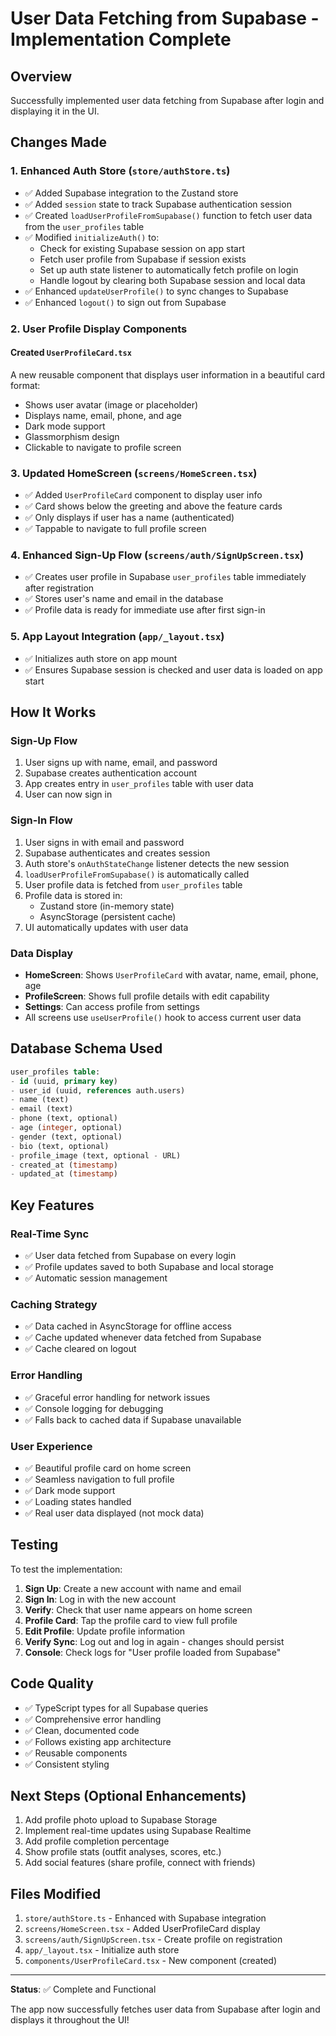 # User Data Fetching from Supabase - Implementation Complete

## Overview
Successfully implemented user data fetching from Supabase after login and displaying it in the UI.

## Changes Made

### 1. Enhanced Auth Store (`store/authStore.ts`)
- ✅ Added Supabase integration to the Zustand store
- ✅ Added `session` state to track Supabase authentication session
- ✅ Created `loadUserProfileFromSupabase()` function to fetch user data from the `user_profiles` table
- ✅ Modified `initializeAuth()` to:
  - Check for existing Supabase session on app start
  - Fetch user profile from Supabase if session exists
  - Set up auth state listener to automatically fetch profile on login
  - Handle logout by clearing both Supabase session and local data
- ✅ Enhanced `updateUserProfile()` to sync changes to Supabase
- ✅ Enhanced `logout()` to sign out from Supabase

### 2. User Profile Display Components

#### Created `UserProfileCard.tsx`
A new reusable component that displays user information in a beautiful card format:
- Shows user avatar (image or placeholder)
- Displays name, email, phone, and age
- Dark mode support
- Glassmorphism design
- Clickable to navigate to profile screen

### 3. Updated HomeScreen (`screens/HomeScreen.tsx`)
- ✅ Added `UserProfileCard` component to display user info
- ✅ Card shows below the greeting and above the feature cards
- ✅ Only displays if user has a name (authenticated)
- ✅ Tappable to navigate to full profile screen

### 4. Enhanced Sign-Up Flow (`screens/auth/SignUpScreen.tsx`)
- ✅ Creates user profile in Supabase `user_profiles` table immediately after registration
- ✅ Stores user's name and email in the database
- ✅ Profile data is ready for immediate use after first sign-in

### 5. App Layout Integration (`app/_layout.tsx`)
- ✅ Initializes auth store on app mount
- ✅ Ensures Supabase session is checked and user data is loaded on app start

## How It Works

### Sign-Up Flow
1. User signs up with name, email, and password
2. Supabase creates authentication account
3. App creates entry in `user_profiles` table with user data
4. User can now sign in

### Sign-In Flow
1. User signs in with email and password
2. Supabase authenticates and creates session
3. Auth store's `onAuthStateChange` listener detects the new session
4. `loadUserProfileFromSupabase()` is automatically called
5. User profile data is fetched from `user_profiles` table
6. Profile data is stored in:
   - Zustand store (in-memory state)
   - AsyncStorage (persistent cache)
7. UI automatically updates with user data

### Data Display
- **HomeScreen**: Shows `UserProfileCard` with avatar, name, email, phone, age
- **ProfileScreen**: Shows full profile details with edit capability
- **Settings**: Can access profile from settings
- All screens use `useUserProfile()` hook to access current user data

## Database Schema Used

```sql
user_profiles table:
- id (uuid, primary key)
- user_id (uuid, references auth.users)
- name (text)
- email (text)
- phone (text, optional)
- age (integer, optional)
- gender (text, optional)
- bio (text, optional)
- profile_image (text, optional - URL)
- created_at (timestamp)
- updated_at (timestamp)
```

## Key Features

### Real-Time Sync
- ✅ User data fetched from Supabase on every login
- ✅ Profile updates saved to both Supabase and local storage
- ✅ Automatic session management

### Caching Strategy
- ✅ Data cached in AsyncStorage for offline access
- ✅ Cache updated whenever data fetched from Supabase
- ✅ Cache cleared on logout

### Error Handling
- ✅ Graceful error handling for network issues
- ✅ Console logging for debugging
- ✅ Falls back to cached data if Supabase unavailable

### User Experience
- ✅ Beautiful profile card on home screen
- ✅ Seamless navigation to full profile
- ✅ Dark mode support
- ✅ Loading states handled
- ✅ Real user data displayed (not mock data)

## Testing

To test the implementation:

1. **Sign Up**: Create a new account with name and email
2. **Sign In**: Log in with the new account
3. **Verify**: Check that user name appears on home screen
4. **Profile Card**: Tap the profile card to view full profile
5. **Edit Profile**: Update profile information
6. **Verify Sync**: Log out and log in again - changes should persist
7. **Console**: Check logs for "User profile loaded from Supabase"

## Code Quality

- ✅ TypeScript types for all Supabase queries
- ✅ Comprehensive error handling
- ✅ Clean, documented code
- ✅ Follows existing app architecture
- ✅ Reusable components
- ✅ Consistent styling

## Next Steps (Optional Enhancements)

1. Add profile photo upload to Supabase Storage
2. Implement real-time updates using Supabase Realtime
3. Add profile completion percentage
4. Show profile stats (outfit analyses, scores, etc.)
5. Add social features (share profile, connect with friends)

## Files Modified

1. `store/authStore.ts` - Enhanced with Supabase integration
2. `screens/HomeScreen.tsx` - Added UserProfileCard display
3. `screens/auth/SignUpScreen.tsx` - Create profile on registration
4. `app/_layout.tsx` - Initialize auth store
5. `components/UserProfileCard.tsx` - New component (created)

---

**Status**: ✅ Complete and Functional

The app now successfully fetches user data from Supabase after login and displays it throughout the UI!
